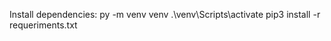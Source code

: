 Install dependencies:
py -m venv venv
    .\venv\Scripts\activate
    pip3 install -r requeriments.txt
